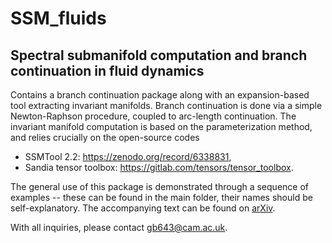 # SSM_fluids
## Spectral submanifold computation and branch continuation in fluid dynamics

Contains a branch continuation package along with an expansion-based tool extracting invariant manifolds. Branch continuation is done via a simple Newton-Raphson procedure, coupled to arc-length continuation. The invariant manifold computation is based on the parameterization method, and relies crucially on the open-source codes
- SSMTool 2.2: https://zenodo.org/record/6338831,
- Sandia tensor toolbox: https://gitlab.com/tensors/tensor_toolbox.

The general use of this package is demonstrated through a sequence of examples -- these can be found in the main folder, their names should be self-explanatory. The accompanying text can be found on [arXiv](https://arxiv.org).

With all inquiries, please contact gb643@cam.ac.uk.
